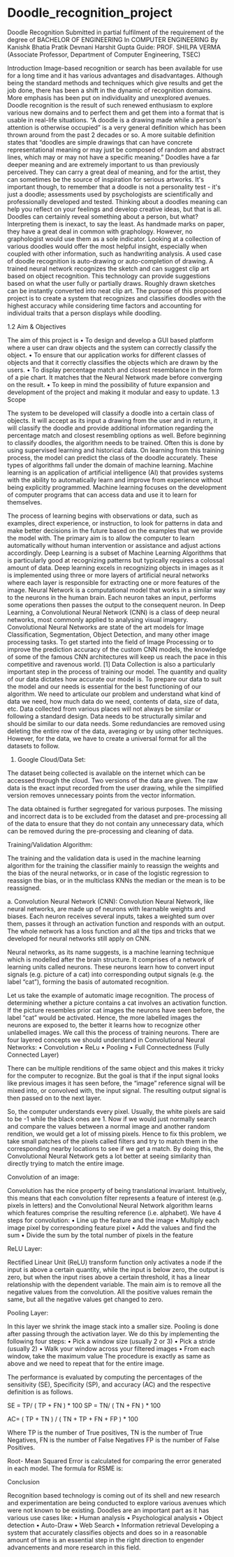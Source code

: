 # Doodle_recognition_project

 Doodle Recognition
Submitted in partial fulfilment of the requirement
of the degree of BACHELOR OF ENGINEERING In COMPUTER ENGINEERING
By
Kanishk Bhatia
Pratik Devnani
Harshit Gupta
Guide:
PROF. SHILPA VERMA
(Associate Professor, Department of Computer Engineering, TSEC)

Introduction
Image-based recognition or search has been available for use for a long time and it has various advantages and disadvantages. Although being the standard methods and techniques which give results and get the job done, there has been a shift in the dynamic of recognition domains. More emphasis has been put on individuality and unexplored avenues. Doodle recognition is the result of such renewed enthusiasm to explore various new domains and to perfect them and get them into a format that is usable in real-life situations.
“A doodle is a drawing made while a person's attention is otherwise occupied” is a very general definition which has been thrown around from the past 2 decades or so. A more suitable definition states that “doodles are simple drawings that can have concrete representational meaning or may just be composed of random and abstract lines, which may or may not have a specific meaning.” Doodles have a far deeper meaning and are extremely important to us than previously perceived.
They can carry a great deal of meaning, and for the artist, they can sometimes be the source of  inspiration for serious artworks. It's important though, to remember that a doodle is not a personality test - it's just a doodle; assessments used by psychologists are scientifically and professionally developed and tested. Thinking about a doodles meaning can help you reflect on your feelings and develop creative ideas, but that is all. Doodles can certainly reveal something about a person, but what? Interpreting them is inexact, to say the least. As handmade marks on paper, they have a great deal in common with graphology. However, no graphologist would use them as a sole indicator. Looking at a collection of various doodles would offer the most helpful insight, especially when coupled with other information, such as handwriting analysis. 
A used case of doodle recognition is auto-drawing or auto-completion of drawing. A trained neural network recognizes the sketch and can suggest clip art based on object recognition. This technology can provide suggestions based on what the user fully or partially draws. Roughly drawn sketches can be instantly converted into neat clip art.
The purpose of this proposed project is to create a system that recognizes and classifies doodles with the highest accuracy while considering time factors and accounting for individual traits that a person displays while doodling.

1.2 Aim & Objectives

The aim of this project is 
•	To design and develop a GUI based platform where a user can draw objects and the system can correctly classify the object. 
•	To ensure that our application works for different classes of objects and that it correctly classifies the objects which are drawn by the users. 
•	To display percentage match and closest resemblance in the form of a pie chart. It matches that the Neural Network made before converging on the result. 
•	To keep in mind the possibility of future expansion and development of the project and making it modular and easy to update.
1.3 Scope

The system to be developed will classify a doodle into a certain class of objects. It will accept as its input a drawing from the user and in return, it will classify the doodle and provide additional information regarding the percentage match and closest resembling options as well.
Before beginning to classify doodles, the algorithm needs to be trained. Often this is done by using supervised learning and historical data. On learning from this training process, the model can predict the class of the doodle accurately. These types of algorithms fall under the domain of machine learning. Machine learning is an application of artificial intelligence (AI) that provides systems with the ability to automatically learn and improve from experience without being explicitly programmed. Machine learning focuses on the development of computer programs that can access data and use it to learn for themselves.

The process of learning begins with observations or data, such as examples, direct experience, or instruction, to look for patterns in data and make better decisions in the future based on the examples that we provide the model with. The primary aim is to allow the computer to learn automatically without human intervention or assistance and adjust actions accordingly.
Deep Learning is a subset of Machine Learning Algorithms that is particularly good at recognizing patterns but typically requires a colossal amount of data. Deep learning excels in recognizing objects in images as it is implemented using three or more layers of artificial neural networks where each layer is responsible for extracting one or more features of the image.
Neural Network is a computational model that works in a similar way to the neurons in the human brain. Each neuron takes an input, performs some operations then passes the output to the consequent neuron.
In Deep Learning, a Convolutional Neural Network (CNN) is a class of deep neural networks, most commonly applied to analysing visual imagery. Convolutional Neural Networks are state of the art models for Image Classification, Segmentation, Object Detection, and many other image processing tasks. To get started into the field of Image Processing or to improve the prediction accuracy of the custom CNN models, the knowledge of some of the famous CNN architectures will keep us reach the pace in this competitive and ravenous world. [1] 
Data Collection is also a particularly important step in the process of training our model. The quantity and quality of our data dictates how accurate our model is. To prepare our data to suit the model and our needs is essential for the best functioning of our algorithm. We need to articulate our problem and understand what kind of data we need, how much data do we need, contents of data, size of data, etc.
Data collected from various places will not always be similar or following a standard design. Data needs to be structurally similar and should be similar to our data needs. Some redundancies are removed using deleting the entire row of the data, averaging or by using other techniques. However, for the data, we have to create a universal format for all the datasets to follow.


1.	Google Cloud/Data Set:

The dataset being collected is available on the internet which can be accessed through the cloud. Two versions of the data are given. The raw data is the exact input recorded from the user drawing, while the simplified version removes unnecessary points from the vector information.

The data obtained is further segregated for various purposes. The missing and incorrect data is to be excluded from the dataset and pre-processing all of the data to ensure that they do not contain any unnecessary data, which can be removed during the pre-processing and cleaning of data.

Training/Validation Algorithm:

The training and the validation data is used in the machine learning algorithm for the training the classifier mainly to reassign the weights and the bias of the neural networks, or in case of the logistic regression to reassign the bias, or in the multiclass KNNs the median or the mean is to be reassigned.

a.	Convolution Neural Network (CNN): Convolution Neural Network, like neural networks, are made up of neurons with learnable weights and biases. Each neuron receives several inputs, takes a weighted sum over them, passes it through an activation function and responds with an output. The whole network has a loss function and all the tips and tricks that we developed for neural networks still apply on CNN.

Neural networks, as its name suggests, is a machine learning technique which is modelled after the brain structure. It comprises of a network of learning units called neurons. These neurons learn how to convert input signals (e.g. picture of a cat) into corresponding output signals (e.g. the label “cat”), forming the basis of automated recognition.

Let us take the example of automatic image recognition. The process of determining whether a picture contains a cat involves an activation function. If the picture resembles prior cat images the neurons have seen before, the label “cat” would be activated. Hence, the more labelled images the neurons are exposed to, the better it learns how to recognize other unlabelled images. We call this the process of training neurons. There are four layered concepts we should understand in Convolutional Neural Networks:
•	Convolution
•	ReLu
•	Pooling
•	Full Connectedness (Fully Connected Layer)

There can be multiple renditions of the same object and this makes it tricky for the computer to recognize. But the goal is that if the input signal looks like previous images it has seen before, the “image” reference signal will be mixed into, or convolved with, the input signal. The resulting output signal is then passed on to the next layer.

So, the computer understands every pixel. Usually, the white pixels are said to be -1 while the black ones are 1. 
Now if we would just normally search and compare the values between a normal image and another random rendition, we would get a lot of missing pixels. Hence to fix this problem, we take small patches of the pixels called filters and try to match them in the corresponding nearby locations to see if we get a match. By doing this, the Convolutional Neural Network gets a lot better at seeing similarity than directly trying to match the entire image.

Convolution of an image:

Convolution has the nice property of being translational invariant. Intuitively, this means that each convolution filter represents a feature of interest (e.g. pixels in letters) and the Convolutional Neural Network algorithm learns which features comprise the resulting reference (i.e. alphabet).
We have 4 steps for convolution:
•	Line up the feature and the image
•	Multiply each image pixel by corresponding feature pixel
•	Add the values and find the sum
•	Divide the sum by the total number of pixels in the feature

ReLU Layer:

Rectified Linear Unit (ReLU) transform function only activates a node if the input is above a certain quantity, while the input is below zero, the output is zero, but when the input rises above a certain threshold, it has a linear relationship with the dependent variable. 
The main aim is to remove all the negative values from the convolution. All the positive values remain the same, but all the negative values get changed to zero.

Pooling Layer:

In this layer we shrink the image stack into a smaller size. Pooling is done after passing through the activation layer. We do this by implementing the following four steps:
•	Pick a window size (usually 2 or 3)
•	Pick a stride (usually 2)
•	Walk your window across your filtered images
•	From each window, take the maximum value
The procedure is exactly as same as above and we need to repeat that for the entire image.


The performance is evaluated by computing the percentages of the sensitivity (SE), Specificity (SP), and accuracy (AC) and the respective definition is as follows.

SE = TP/ ( TP + FN ) * 100
SP = TN/ ( TN + FN ) * 100

AC= ( TP + TN ) / ( TN + TP + FN + FP ) * 100

Where  TP is the number of True positives,
TN is the number of True Negatives,
FN is the number of False Negatives
FP is the number of False Positives.

Root- Mean Squared Error is calculated for comparing the error generated in each model. The formula for RSME is:

 
Conclusion

Recognition based technology is coming out of its shell and new research and experimentation are being conducted to explore various avenues which were not known to be existing. Doodles are an important part as it has various use cases like:
•	Human analysis
•	Psychological analysis
•	Object detection
•	Auto-Draw
•	Web Search
•	Information retrieval
Developing a system that accurately classifies objects and does so in a reasonable amount of time is an essential step in the right direction to engender advancements and more research in this field.




